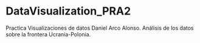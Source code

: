 # DataVisualization_PRA2
Practica Visualizaciones de datos Daniel Arco Alonso. Análisis de los datos sobre la frontera Ucrania-Polonia.
